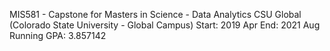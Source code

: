 MIS581 - Capstone for Masters in Science - Data Analytics
CSU Global (Colorado State University - Global Campus)
Start:  2019 Apr
End: 2021 Aug
Running GPA: 3.857142
